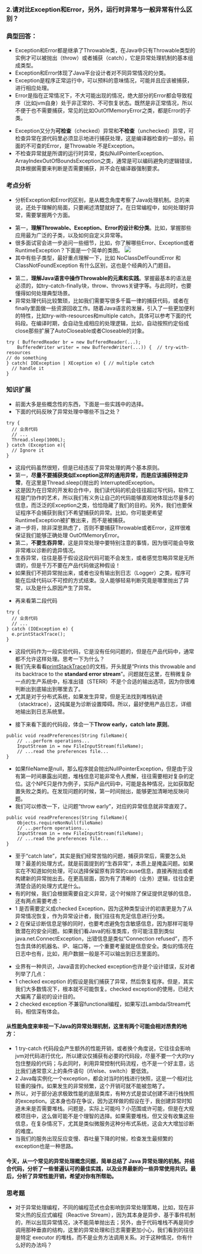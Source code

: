 ### 2.请对比Exception和Error，另外，运行时异常与一般异常有什么区别？
>
### 典型回答：
- Exception和Error都是继承了Throwable类，在Java中只有Throwable类型的实例才可以被抛出（throw）或者捕获（catch），它是异常处理机制的基本组成类型。
- Exception和Error体现了Java平台设计者对不同异常情况的分类。
- Exception是程序正常运行中，可以预料的意味情况，可能并且应该被捕获，进行相应处理。
- Error是指在正常情况下，不大可能出现的情况，绝大部分的Error都会导致程序（比如jvm自身）处于非正常的、不可恢复状态。既然是非正常情况，所以不便于也不需要捕获，常见的比如OutOfMemoryError之类，都是Error的子类。
>
- Exception又分为**可检查**（checked）异常和**不检查**（unchecked）异常，可检查异常在源代码里必须显示地进行捕获处理，这是编译器检查的一部分。前面的不可查的Error，是Throwable 不是Exception。
- 不检查异常就是所谓的运行时异常，类似NullPointerException、ArrayIndexOutOfBoundsException之类，通常是可以编码避免的逻辑错误，具体根据需要来判断是否需要捕获，并不会在编译器强制要求。
>
### 考点分析
- 分析Exception和Error的区别，是从概念角度考察了Java处理机制。总的来说，还处于理解的局面，只要阐述清楚就好了。在日常编程中，如何处理好异常，需要掌握两个方面。
>
- 第一，**理解Throwable、Exception、Error的设计和分类**。比如，掌握那些应用最为广泛的子类，以及如何自定义异常等。
- 很多面试官会进一步追问一些细节，比如，你了解哪些Error、Exception或者RuntimeException？下面是一个简单的类图。
![](https://github.com/lu666666/notebooks/blob/master/java/0/1/pic/02.png)
- 其中有些子类型，最好重点理解一下，比如 NoClassDefFoundError 和 ClassNotFoundException 有什么区别，这也是个经典的入门题目。
>
- 第二，**理解Java语言中操作Throwable的元素和实践**。掌握最基本的语法是必须的，如try-catch-finally块，throw、throws关键字等。与此同时，也要懂得如何处理典型场景。
- 异常处理代码比较繁琐，比如我们需要写很多千篇一律的捕获代码，或者在finally里面做一些资源回收工作。随着Java语言的发展，引入了一些更加便利的特性，比如try-with-resources和multiple catch，具体可以参考下面的代码段。在编译时期，会自动生成相应的处理逻辑，比如，自动按照约定俗成close那些扩展了AutoCloseable或者Closeable的对象。
```
try ( BufferedReader br = new BufferedReader(...);
    BufferedWriter writer = new BufferedWriter(...)) {  // try-with-resources
// do something
} catch( IOException | XEception e) { // multiple catch
  // handle it 
}    
```
>
### 知识扩展
- 前面大多是些概念性的东西，下面是一些实践中的选择。
- 下面的代码反映了异常处理中哪些不当之处？
```
try {
  // 业务代码
  // ...
  Thread.sleep(1000L);
} catch (Exception e){
  // Ignore it
}
```
- 这段代码虽然很短，但是已经违反了异常处理的两个基本原则。
- 第一，**尽量不要捕获类似Exception这样的通用异常，而是应该捕获特定异常**，在这里是Thread.sleep()抛出的 InterruptedException。
- 这是因为在日常的开发和合作中，我们读代码的机会往往超过写代码，软件工程是门协作的艺术，所以我们有义务让自己的代码能够直观地体现出尽量多的信息，而泛泛的Exception之类，恰恰隐藏了我们的目的。另外，我们也要保证程序不会捕获到我们不希望捕获的异常。比如，你可能更希望RuntimeException被扩散出来，而不是被捕获。
- 进一步将，除非深思熟虑了，否则不要捕获Throwable或者Error，这样很难保证我们能够正确处理 OutOfMemoryError。
- 第二，**不要生吞异常**，这是异常处理中要特别注意的事情，因为很可能会导致非常难以诊断的诡异情况。
- 生吞异常，往往是基于假设这段代码可能不会发生，或者感觉忽略异常是无所谓的，但是千万不要在产品代码做这种假设！
- 如果我们不把异常抛出来，或者也没有输出到日志（Logger）之类，程序可能在后续代码以不可控的方式结束。没人能够轻易判断究竟是哪里抛出了异常，以及是什么原因产生了异常。
>
- 再来看第二段代码
```
try {
  // 业务代码
  // ...
} catch (IOException e) {
  e.printStackTrace();
}
```
- 这段代码作为一段实验代码，它是没有任何问题的，但是在产品代码中，通常都不允许这样处理。思考一下为什么？
- 我们先来看看[printStackTrace()](https://docs.oracle.com/javase/9/docs/api/java/lang/Throwable.html#printStackTrace--)的文档，开头就是“Prints this throwable and its backtrace to the **standard error stream**”。问题就在这里，在稍微复杂一点的生产系统中，标准出错（STERR）不是个合适的输出选项，因为你很难判断出到底输出到哪里去了。
- 尤其是对于分布式系统，如果发生异常，但是无法找到堆栈轨迹（stacktrace），这纯属是为诊断设置障碍。所以，最好使用产品日志，详细地输出到日志系统里。
>
- 接下来看下面的代码段，体会一下**Throw early，catch late 原则**。
```
public void readPreferences(String fileName){
    // ...perform operations...
    InputStream in = new FileInputStream(fileName);
    // ...read the preferences file...
}
```
- 如果fileName是null，那么程序就会抛出NullPointerException，但是由于没有第一时间暴露出问题，堆栈信息可能非常令人费解，往往需要相对复杂的定位。这个NPE只是作为例子，实际产品代码中，可能是各种情况，比如获取配置失败之类的。在发现问题的时候，第一时间抛出，能够更加清晰地反映问题。
- 我们可以修改一下，让问题“throw early”，对应的异常信息就非常直观了。
```
public void readPreferences(String fileName){
    Objects.requireNonNull(fileName)
    // ...perform operations...
    InputStream in = new FileInputStream(fileName);
    // ...read the preferences file...
}
```
- 至于“catch late”，其实是我们经常苦恼的问题，捕获异常后，需要怎么处理？最差的处理方式，就是前面提到的“生吞异常”，本质上是掩盖问题。如果实在不知道如何处理，可以选择保留原有异常的cause信息，直接再抛出或者构建新的异常抛出去。在更高层面，因为有了清晰的（业务）逻辑，往往会更清楚合适的处理方式是什么。
- 有的时候，我们会根据需要自定义异常，这个时候除了保证提供足够的信息，还有两点需要考虑：
- 1 是否需要定义成checked Exception，因为这种类型设计的初衷更是为了从异常情况恢复，作为异常设计者，我们往往有充足信息进行分类。
- 2 在保证诊断信息足够的同时，也要考虑避免包含敏感信息，因为那样可能导致潜在的安全问题。如果我们看Java的标准类库，你可能注意到类似java.net.ConnectException，出错信息是类似“Connection refused”，而不包含具体的机器名、IP、端口等，一个重要考量就是信息安全。类似的情况在日志中也有，比如，用户数据一般是不可以输出到日志里面的。
>
- 业界有一种共识，Java语言的checked exception也许是个设计错误，反对者列举了几点：
- 1 checked exception 的假设是我们捕获了异常，然后恢复程序。但是，其实我们大多数情况下，根本就不可能恢复。checked exception的使用，已经大大偏离了最初的设计目的。
- 2 checked exception 不兼容functional编程，如果写过Lambda/Stream代码，相信深有体会。
>
#### 从性能角度来审视一下Java的异常处理机制，这里有两个可能会相对昂贵的地方：
- 1 try-catch 代码段会产生额外的性能开销，或者换个角度说，它往往会影响jvm对代码进行优化，所以建议仅捕获有必要的代码段，尽量不要一个大的try包住整段的代码；与此同时，利用异常控制代码流程，也不是一个好主意，远比我们通常意义上的条件语句（if/else、switch）要低效。
- 2 Java每实例化一个exception，都会对当时的栈进行快照，这是一个相对比较重的操作。如果发生的非常频繁，这个开销可就不能被忽略了。
- 所以，对于部分追求极致性能的底层类库，有种方式是尝试创建不进行栈快照的exception。这本身也存在争议，因为这样做的假设在于，我创建异常时知道未来是否需要堆栈。问题是，实际上可能吗？小范围或许可能，但是在大规模项目中，这么做可能不是个理智的选择。如果需要堆栈，但又没有收集这些信息，在复杂情况下，尤其是类似微服务这种分布式系统，这会大大增加诊断的难度。
- 当我们的服务出现反应变慢、吞吐量下降的时候，检查发生最频繁的exception也是一种思路。
>
#### 今天，从一个常见的异常处理概念问题，简单总结了 Java 异常处理的机制。并结合代码，分析了一些普遍认可的最佳实践，以及业界最新的一些异常使用共识。最后，分析了异常性能开销，希望对你有所帮助。
>
### 思考题
- 对于异常处理编程，不同的编程范式也会影响到异常处理策略，比如，现在非常火热的反应式编程（Reactive Stream），因为其本身是异步、基于事件机制的，所以出现异常情况，决不能简单抛出去；另外，由于代码堆栈不再是同步调用那种垂直的结构，这里的异常处理和日志需要更加小心，我们看到的往往是特定 executor 的堆栈，而不是业务方法调用关系。对于这种情况，你有什么好的办法吗？




